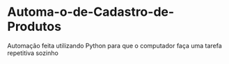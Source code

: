 # Automa-o-de-Cadastro-de-Produtos
Automação feita utilizando Python para que o computador faça uma tarefa repetitiva sozinho
